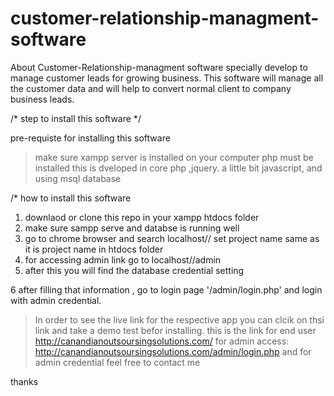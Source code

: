 # customer-relationship-managment-software
About Customer-Relationship-managment software specially develop to manage customer leads for growing business. This software will manage all the customer data and will help to convert normal client to company business leads.

/* step to install this software */

pre-requiste for installing this software
> make sure xampp server is installed on your computer
> php must be installed
> this is dveloped in core php ,jquery. a little bit javascript, and using msql  database

/*  how to install this software

1. downlaod or clone this repo in your xampp htdocs folder
2. make sure sampp serve  and databse is running well
3. go to chrome browser and search localhost/<project-name>/
   set project name same as it is project name in htdocs folder
4. for accessing admin link go to localhost/<projectname>/admin
5. after this you will find the database credential setting 

6 after filling that information , go to login page '/admin/login.php' and login with admin credential.
   
> In order to see the live link for the respective app  you can clcik on thsi link and take a demo test befor installing.
> this is the link for end user http://canandianoutsoursingsolutions.com/
> for admin access: http://canandianoutsoursingsolutions.com/admin/login.php  and for admin credential feel free to contact me

 thanks
 

